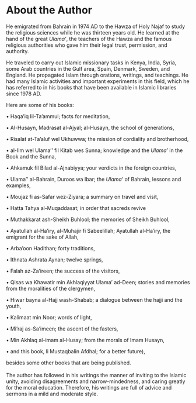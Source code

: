 About the Author
================

He emigrated from Bahrain in 1974 AD to the Hawza of Holy Najaf to study
the religious sciences while he was thirteen years old. He learned at
the hand of the great *Ulama’*, the teachers of the Hawza and the famous
religious authorities who gave him their legal trust, permission, and
authority.

He traveled to carry out Islamic missionary tasks in Kenya, India,
Syria, some Arab countries in the Gulf area, Spain, Denmark, Sweden, and
England. He propagated Islam through orations, writings, and teachings.
He had many Islamic activities and important experiments in this field,
which he has referred to in his books that have been available in
Islamic libraries since 1978 AD.

Here are some of his books:

• Haqa’iq lil-Ta’ammul; facts for meditation,

• Al-Husayn, Madrasat al-Ajyal; al-Husayn, the school of generations,

• Risalat at-Ta’aluf wel Ukhuwwa; the mission of cordiality and
brotherhood,

• al-Ilm wel Ulama’’ fil Kitab wes Sunna; knowledge and the *Ulama’* in
the Book and the Sunna,

• Ahkamuk fil Bilad al-Ajnabiyya; your verdicts in the foreign
countries,

• Ulama’’ al-Bahrain, Duroos wa Ibar; the *Ulama’* of Bahrain, lessons
and examples,

• Moujaz fi as-Safar wez-Ziyara; a summary on travel and visit,

• Hatta Tahya al-Muqaddasat; in order that sacreds revive

• Muthakkarat ash-Sheikh Buhlool; the memories of Sheikh Buhlool,

• Ayatullah al-Ha’iry, al-Muhajir fi Sabeelillah; Ayatullah al-Ha’iry,
the emigrant for the sake of Allah,

• Arba’oon Hadithan; forty traditions,

• Ithnata Ashrata Aynan; twelve springs,

• Falah az-Za’ireen; the success of the visitors,

• Qisas wa Khawatir min Akhlaqiyyat Ulama’ ad-Deen; stories and memories
from the moralities of the clergymen,

• Hiwar bayna al-Hajj wash-Shabab; a dialogue between the hajji and the
youth,

• Kalimaat min Noor; words of light,

• Mi’raj as-Sa’imeen; the ascent of the fasters,

• Min Akhlaq al-imam al-Husay; from the morals of Imam Husayn,

• and this book, li Mustaqbalin Afdhal; for a better future),

besides some other books that are being published.  
    
 The author has followed in his writings the manner of inviting to the
Islamic unity, avoiding disagreements and narrow-mindedness, and caring
greatly for the moral education. Therefore, his writings are full of
advice and sermons in a mild and moderate style.  
  


